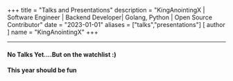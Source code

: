 +++
title = "Talks and Presentations"
description = "KingAnointingX | Software Engineer | Backend Developer| Golang, Python | Open Source Contributor"
date = "2023-01-01"
aliases = ["talks","presentations"]
[ author ]
name = "KingAnointingX"
+++

---

#### No Talks Yet....But on the watchlist :)

#### This year should be fun
